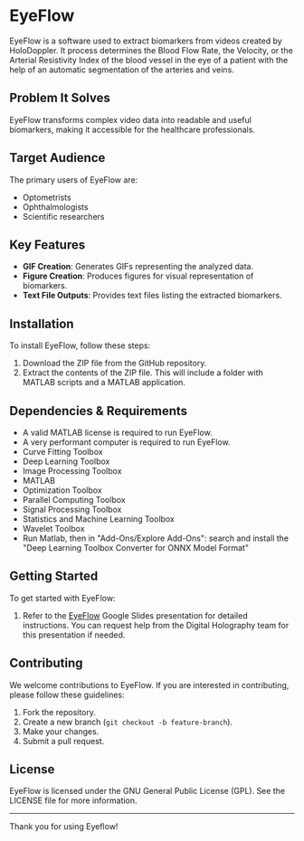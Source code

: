 # EyeFlow

EyeFlow is a software used to extract biomarkers from videos created by HoloDoppler. It process determines the Blood Flow Rate, the Velocity, or the Arterial Resistivity Index of the blood vessel in the eye of a patient with the help of an automatic segmentation of the arteries and veins.

## Problem It Solves

EyeFlow transforms complex video data into readable and useful biomarkers, making it accessible for the healthcare professionals.

## Target Audience

The primary users of EyeFlow are:
- Optometrists
- Ophthalmologists
- Scientific researchers

## Key Features

- **GIF Creation**: Generates GIFs representing the analyzed data.
- **Figure Creation**: Produces figures for visual representation of biomarkers.
- **Text File Outputs**: Provides text files listing the extracted biomarkers.

## Installation

To install EyeFlow, follow these steps:

1. Download the ZIP file from the GitHub repository.
2. Extract the contents of the ZIP file. This will include a folder with MATLAB scripts and a MATLAB application.

## Dependencies & Requirements

- A valid MATLAB license is required to run EyeFlow.
- A very performant computer is required to run EyeFlow. 
- Curve Fitting Toolbox
- Deep Learning Toolbox
- Image Processing Toolbox
- MATLAB
- Optimization Toolbox
- Parallel Computing Toolbox
- Signal Processing Toolbox
- Statistics and Machine Learning Toolbox
- Wavelet Toolbox
- Run Matlab, then in "Add-Ons/Explore Add-Ons": search and install the "Deep Learning Toolbox Converter for ONNX Model Format"

## Getting Started

To get started with EyeFlow:

1. Refer to the [EyeFlow](https://docs.google.com/presentation/d/1s_adHm5oobDZZIPbrML8hR2-7wbIwT1kt3YC3EdAgYQ/edit#slide=id.g253c1ee4169_0_11) Google Slides presentation for detailed instructions. You can request help from the Digital Holography team for this presentation if needed.

## Contributing

We welcome contributions to EyeFlow. If you are interested in contributing, please follow these guidelines:

1. Fork the repository.
2. Create a new branch (`git checkout -b feature-branch`).
3. Make your changes.
4. Submit a pull request.

## License

EyeFlow is licensed under the GNU General Public License (GPL). See the LICENSE file for more information.

---

Thank you for using Eyeflow!
